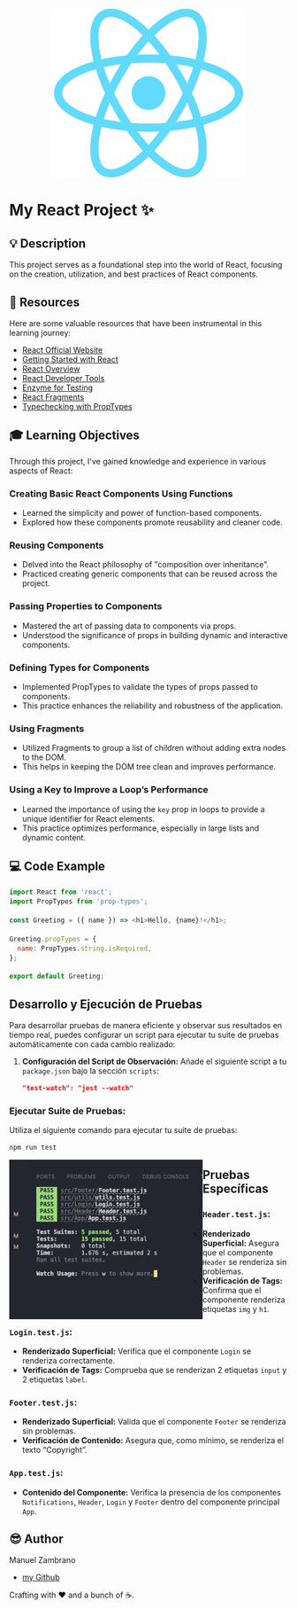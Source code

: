 <p align="center">
  <img src="React-icon.png" alt="React Logo" width="350"/>
</p>

# My React Project :sparkles:

## :bulb: Description
This project serves as a foundational step into the world of React, focusing on the creation, utilization, and best practices of React components.

## :bookmark_tabs: Resources
Here are some valuable resources that have been instrumental in this learning journey:

- [React Official Website](https://reactjs.org/)
- [Getting Started with React](https://reactjs.org/docs/getting-started.html)
- [React Overview](https://reactjs.org/docs/hello-world.html)
- [React Developer Tools](https://reactjs.org/blog/2015/09/02/new-react-developer-tools.html#installation)
- [Enzyme for Testing](https://enzymejs.github.io/enzyme/)
- [React Fragments](https://reactjs.org/docs/fragments.html)
- [Typechecking with PropTypes](https://reactjs.org/docs/typechecking-with-proptypes.html)

## :mortar_board: Learning Objectives
Through this project, I've gained knowledge and experience in various aspects of React:

### Creating Basic React Components Using Functions
- Learned the simplicity and power of function-based components.
- Explored how these components promote reusability and cleaner code.

### Reusing Components
- Delved into the React philosophy of "composition over inheritance".
- Practiced creating generic components that can be reused across the project.

### Passing Properties to Components
- Mastered the art of passing data to components via props.
- Understood the significance of props in building dynamic and interactive components.

### Defining Types for Components
- Implemented PropTypes to validate the types of props passed to components.
- This practice enhances the reliability and robustness of the application.

### Using Fragments
- Utilized Fragments to group a list of children without adding extra nodes to the DOM.
- This helps in keeping the DOM tree clean and improves performance.

### Using a Key to Improve a Loop’s Performance
- Learned the importance of using the `key` prop in loops to provide a unique identifier for React elements.
- This practice optimizes performance, especially in large lists and dynamic content.

## :computer: Code Example

```javascript
import React from 'react';
import PropTypes from 'prop-types';

const Greeting = ({ name }) => <h1>Hello, {name}!</h1>;

Greeting.propTypes = {
  name: PropTypes.string.isRequired,
};

export default Greeting;
 ```
## Desarrollo y Ejecución de Pruebas

Para desarrollar pruebas de manera eficiente y observar sus resultados en tiempo real, puedes configurar un script para ejecutar tu suite de pruebas automáticamente con cada cambio realizado:

1. **Configuración del Script de Observación:**
   Añade el siguiente script a tu `package.json` bajo la sección `scripts`:
   ```json
   "test-watch": "jest --watch"

### Ejecutar Suite de Pruebas:
Utiliza el siguiente comando para ejecutar tu suite de pruebas:
```bash
npm run test
```
  <img src="test-image.png" alt="test image" width="350" style="float:left"/>


## Pruebas Específicas

### `Header.test.js`:
- **Renderizado Superficial:** Asegura que el componente `Header` se renderiza sin problemas.
- **Verificación de Tags:** Confirma que el componente renderiza etiquetas `img` y `h1`.

### `Login.test.js`:
- **Renderizado Superficial:** Verifica que el componente `Login` se renderiza correctamente.
- **Verificación de Tags:** Comprueba que se renderizan 2 etiquetas `input` y 2 etiquetas `label`.

### `Footer.test.js`:
- **Renderizado Superficial:** Valida que el componente `Footer` se renderiza sin problemas.
- **Verificación de Contenido:** Asegura que, como mínimo, se renderiza el texto “Copyright”.

### `App.test.js`:
- **Contenido del Componente:** Verifica la presencia de los componentes `Notifications`, `Header`, `Login` y `Footer` dentro del componente principal `App`.


## :sunglasses: Author
Manuel Zambrano

- [my Github](https://github.com/mnlazs)

Crafting with :heart: and a bunch of :coffee:.


